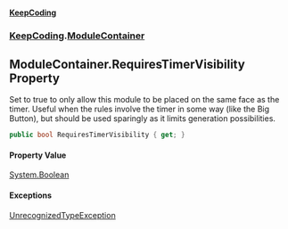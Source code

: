 #### [KeepCoding](index.md 'index')
### [KeepCoding](KeepCoding.md 'KeepCoding').[ModuleContainer](ModuleContainer.md 'KeepCoding.ModuleContainer')
## ModuleContainer.RequiresTimerVisibility Property
Set to true to only allow this module to be placed on the same face as the timer. Useful when the rules involve the timer in some way (like the Big Button), but should be used sparingly as it limits generation possibilities.  
```csharp
public bool RequiresTimerVisibility { get; }
```
#### Property Value
[System.Boolean](https://docs.microsoft.com/en-us/dotnet/api/System.Boolean 'System.Boolean')
#### Exceptions
[UnrecognizedTypeException](UnrecognizedTypeException.md 'KeepCoding.Internal.UnrecognizedTypeException')  
